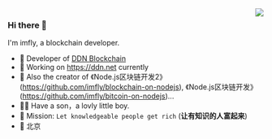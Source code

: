 <img align="right" src="https://github-readme-stats.vercel.app/api?username=imfly&show_icons=true&theme=gruvbox_light&locale=cn" />

### Hi there 👋

<!--
**imfly/imfly** is a ✨ _special_ ✨ repository because its `README.md` (this file) appears on your GitHub profile.

Here are some ideas to get you started:

- 🔭 I’m currently working on ...
- 🌱 I’m currently learning ...
- 👯 I’m looking to collaborate on ...
- 🤔 I’m looking for help with ...
- 💬 Ask me about ...
- 📫 How to reach me: ...
- 😄 Pronouns: ...
- ⚡ Fun fact: ...
-->

I'm imfly, a blockchain developer.

- 🍒 Developer of [DDN Blockchain](https://github.com/ddnlink/ddn)
- 🍉 Working on <https://ddn.net> currently
- 🍋 Also the creator of 《Node.js区块链开发2》(https://github.com/imfly/blockchain-on-nodejs), 《Node.js区块链开发》(https://github.com/imfly/bitcoin-on-nodejs)...
- 👨‍🦳 Have a son，a lovly little boy.
- 🍎 Mission: `Let knowledgeable people get rich` (**让有知识的人富起来**)
- 📍 北京

<!-- More details on [imfly.cn](https://imfly.cn/). -->

